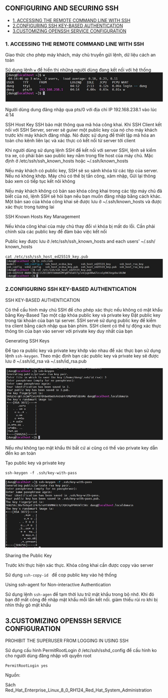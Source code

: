 ## CONFIGURING AND SECURING SSH  
 * [1. ACCESSING THE REMOTE COMMAND LINE WITH SSH](#1)  
 * [2.CONFIGURING SSH KEY-BASED AUTHENTICATION](#2)  
 * [3.CUSTOMIZING OPENSSH SERVICE CONFIGURATION](#3) 


<a name ='1'></a> 
### 1. ACCESSING THE REMOTE COMMAND LINE WITH SSH
Giao thức cho phép máy khách, máy chủ truyền gửi lệnh, dữ liệu cách an toàn 

Sử dụng lệnh `w` để hiển thị những người dùng đang kết nối với hệ thống 
![10.1](images/10/10.1.JPG) 

Người dùng dung đăng nhập qua pts/0 với địa chỉ IP 192.168.238.1 vào lúc 4:14 

SSH Host Key 
SSH bảo mật thông qua mã hóa công khai. Khi SSH Client kết nối với SSH Server, server sẽ guiwr một public key của nó cho máy khách trước khi máy khách đăng nhập. Nó được sử dụng để thiết lập mã hóa an toàn cho kênh liên lạc và xác thực có kết nối từ server tới client 

Khi người dùng sử dụng lệnh SSH để kết nối với server SSH, lệnh sẽ kiểm tra xe, có phải bản sao public key nằm trong file host của máy chủ. Mặc định ở 
/etc/ssh/ssh_known_hosts hoặc ~/.ssh/known_hosts 

Nếu máy khách có public key, SSH sẽ so sánh khóa từ các tệp của server. Nếu nó không khớp. Máy chủ có thể bị tấn công, xâm nhập, Gửi lại thông báo xem có tiếp tục kết nôi không 

Nếu máy khách không có bản sao khóa công khai trong các tệp máy chủ đã biết của nó, lệnh SSH sẽ hỏi bạn nếu bạn muốn đăng nhập bằng cách khác. Một bản sao của khóa công khai sẽ được lưu ở ~/.ssh/known_hosts  và được xác thực trong tương lai 

SSH Known Hosts Key Management

Nếu khóa công khai của máy chủ thay đổi vì khóa bị mất do lỗi. Cần phải chỉnh sửa các public key để đảm bảo việc kết nối 

Public key được lưu ở /etc/ssh/ssh_known_hosts and each users' ~/.ssh/
known_hosts 

`cat /etc/ssh/ssh_host_ed25519_key.pub`
![10.2](images/10/10.2.JPG)

<a name ='2'></a> 
### 2.CONFIGURING SSH KEY-BASED AUTHENTICATION

SSH KEY-BASED AUTHENTICATION

Có thể cấu hình máy chủ SSH để cho phép xác thực nếu không có mật khẩu bằng Key-Based 
Tạo một cặp khóa public key và private key 
Đặt public key trong tài khoản của bạn tại server. SSH servẻ sử dụng public key để kiểm tra client bằng cách nhập qua bàn phím. SSH client có thể tự động xác thực thông tin của bạn vào server với private key duy nhất của bạn 

Generating SSH Keys

Để tạo ra public key và private key khớp vào nhau để xác thực bạn sử dụng lệnh `ssh-keygen`. Theo mặc định bạn các public key và private key sẽ được lưu ở ~/.ssh/id_rsa và ~/.ssh/id_rsa.pub 

![10.3](images/10/10.3.JPG)

Nếu như không tạo mật khẩu thì bất cứ ai cũng có thể vào private key dẫn đến ko an toàn 

Tạo public key và private key 

`ssh-keygen -f .ssh/key-with-pass`

![10.4](images/10/10.4.JPG)

Sharing the Public Key

Trước khi thực hiện xác thực. Khóa công khai cần được copy vào server 

Sử dụng `ssh-copy-id ` để cop public key vào hệ thống 

Using ssh-agent for Non-interactive Authentication

Sử dụng lệnh `ssh-agen` để tạm thời lưu trữ mật khẩu trong bộ nhớ. Khi đó bạn đỡ mất công để nhập mật khẩu mỗi lần kết nối. giảm thiểu rủi ro khi bị nhìn thấy gõ mật khẩu 


<a name ='3'></a> 
## 3.CUSTOMIZING OPENSSH SERVICE CONFIGURATION

PROHIBIT THE SUPERUSER FROM LOGGING IN USING SSH

Sử dụng cấu hình  PermitRootLogin  ở /etc/ssh/sshd_config để cấu hình ko cho người dùng đăng nhập với quyền root 

`PermitRootLogin yes` 


Nguồn: 

Sách Red_Hat_Enterprise_Linux_8_0_RH124_Red_Hat_System_Administration